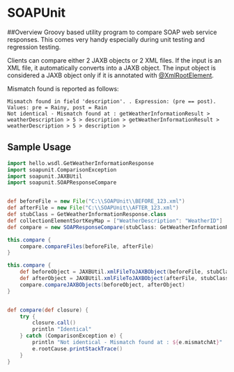 SOAPUnit
========

##Overview
Groovy based utility program to compare SOAP web service responses. This comes very handy especially during unit testing and regression testing.

Clients can compare either 2 JAXB objects or 2 XML files. If the input is an XML file, it automatically converts into a JAXB object. The input object is considered a JAXB object only if it is annotated with [@XmlRootElement](http://docs.oracle.com/javase/7/docs/api/javax/xml/bind/annotation/XmlRootElement.html). 

Mismatch found is reported as follows:

```
Mismatch found in field 'description'. . Expression: (pre == post). Values: pre = Rainy, post = Rain
Not identical - Mismatch found at : getWeatherInformationResult > weatherDescription > 5 > description > getWeatherInformationResult > weatherDescription > 5 > description > 
```

## Sample Usage

```groovy
import hello.wsdl.GetWeatherInformationResponse
import soapunit.ComparisonException
import soapunit.JAXBUtil
import soapunit.SOAPResponseCompare


def beforeFile = new File("C:\\SOAPUnit\\BEFORE_123.xml")
def afterFile = new File("C:\\SOAPUnit\\AFTER_123.xml")
def stubClass = GetWeatherInformationResponse.class
def collectionElementSortKeyMap = ["WeatherDescription": "WeatherID"]
def compare = new SOAPResponseCompare(stubClass: GetWeatherInformationResponse.class, collectionElementSortKeyMap: collectionElementSortKeyMap)

this.compare {
    compare.compareFiles(beforeFile, afterFile)
}

this.compare {
    def beforeObject = JAXBUtil.xmlFileToJAXBObject(beforeFile, stubClass)
    def afterObject = JAXBUtil.xmlFileToJAXBObject(afterFile, stubClass)
    compare.compareJAXBObjects(beforeObject, afterObject)
}


def compare(def closure) {
    try {
        closure.call()
        println "Identical"
    } catch (ComparisonException e) {
        println "Not identical - Mismatch found at : ${e.mismatchAt}"
        e.rootCause.printStackTrace()
    }
}
```
